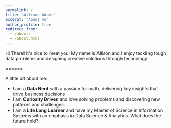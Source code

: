 ```yaml
---
permalink: /
title: "Allison Adams"
excerpt: "About me"
author_profile: true
redirect_from:
  - /about/
  - /about.html
---
```


Hi There! It's nice to meet you! My name is Allison and I enjoy tackling tough data problems and designing creative solutions through technology.

======

A little bit about me:
* I am a **Data Nerd** with a passion for math, delivering key insights that drive business decisions
* I am **Curiosity Driven** and love solving problems and discovering new patterns and challenges.
* I am a **Life Long Learner** and have my Master of Science in Information Systems with an emphasis in Data Science & Analytics. What does the future hold?
